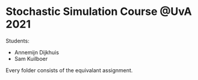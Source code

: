 # Stochastic Simulation Course @UvA 2021

Students:
- Annemijn Dijkhuis 
- Sam Kuilboer

Every folder consists of the equivalant assignment. 